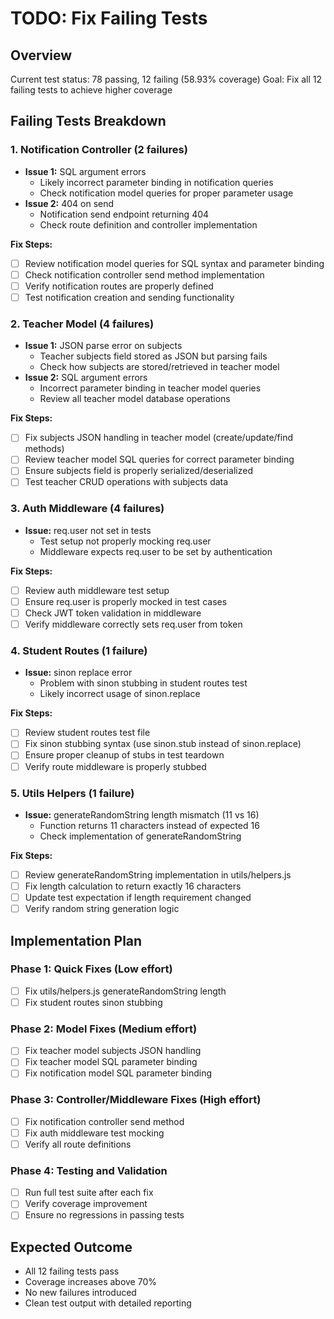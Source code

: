 # TODO: Fix Failing Tests

## Overview
Current test status: 78 passing, 12 failing (58.93% coverage)
Goal: Fix all 12 failing tests to achieve higher coverage

## Failing Tests Breakdown

### 1. Notification Controller (2 failures)
- **Issue 1:** SQL argument errors
  - Likely incorrect parameter binding in notification queries
  - Check notification model queries for proper parameter usage
- **Issue 2:** 404 on send
  - Notification send endpoint returning 404
  - Check route definition and controller implementation

**Fix Steps:**
- [ ] Review notification model queries for SQL syntax and parameter binding
- [ ] Check notification controller send method implementation
- [ ] Verify notification routes are properly defined
- [ ] Test notification creation and sending functionality

### 2. Teacher Model (4 failures)
- **Issue 1:** JSON parse error on subjects
  - Teacher subjects field stored as JSON but parsing fails
  - Check how subjects are stored/retrieved in teacher model
- **Issue 2:** SQL argument errors
  - Incorrect parameter binding in teacher model queries
  - Review all teacher model database operations

**Fix Steps:**
- [ ] Fix subjects JSON handling in teacher model (create/update/find methods)
- [ ] Review teacher model SQL queries for correct parameter binding
- [ ] Ensure subjects field is properly serialized/deserialized
- [ ] Test teacher CRUD operations with subjects data

### 3. Auth Middleware (4 failures)
- **Issue:** req.user not set in tests
  - Test setup not properly mocking req.user
  - Middleware expects req.user to be set by authentication

**Fix Steps:**
- [ ] Review auth middleware test setup
- [ ] Ensure req.user is properly mocked in test cases
- [ ] Check JWT token validation in middleware
- [ ] Verify middleware correctly sets req.user from token

### 4. Student Routes (1 failure)
- **Issue:** sinon replace error
  - Problem with sinon stubbing in student routes test
  - Likely incorrect usage of sinon.replace

**Fix Steps:**
- [ ] Review student routes test file
- [ ] Fix sinon stubbing syntax (use sinon.stub instead of sinon.replace)
- [ ] Ensure proper cleanup of stubs in test teardown
- [ ] Verify route middleware is properly stubbed

### 5. Utils Helpers (1 failure)
- **Issue:** generateRandomString length mismatch (11 vs 16)
  - Function returns 11 characters instead of expected 16
  - Check implementation of generateRandomString

**Fix Steps:**
- [ ] Review generateRandomString implementation in utils/helpers.js
- [ ] Fix length calculation to return exactly 16 characters
- [ ] Update test expectation if length requirement changed
- [ ] Verify random string generation logic

## Implementation Plan

### Phase 1: Quick Fixes (Low effort)
- [ ] Fix utils/helpers.js generateRandomString length
- [ ] Fix student routes sinon stubbing

### Phase 2: Model Fixes (Medium effort)
- [ ] Fix teacher model subjects JSON handling
- [ ] Fix teacher model SQL parameter binding
- [ ] Fix notification model SQL parameter binding

### Phase 3: Controller/Middleware Fixes (High effort)
- [ ] Fix notification controller send method
- [ ] Fix auth middleware test mocking
- [ ] Verify all route definitions

### Phase 4: Testing and Validation
- [ ] Run full test suite after each fix
- [ ] Verify coverage improvement
- [ ] Ensure no regressions in passing tests

## Expected Outcome
- All 12 failing tests pass
- Coverage increases above 70%
- No new failures introduced
- Clean test output with detailed reporting
